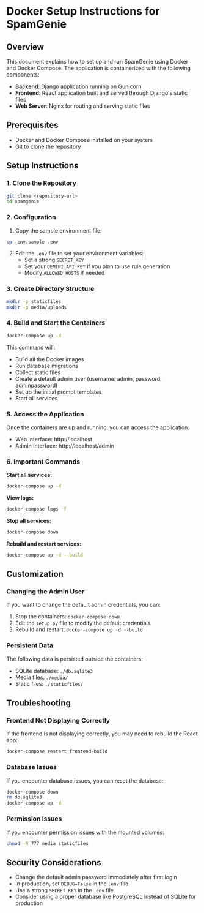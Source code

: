 # Docker Setup Instructions for SpamGenie

## Overview

This document explains how to set up and run SpamGenie using Docker and Docker Compose. The application is containerized with the following components:

- **Backend**: Django application running on Gunicorn
- **Frontend**: React application built and served through Django's static files
- **Web Server**: Nginx for routing and serving static files

## Prerequisites

- Docker and Docker Compose installed on your system
- Git to clone the repository

## Setup Instructions

### 1. Clone the Repository

```bash
git clone <repository-url>
cd spamgenie
```

### 2. Configuration

1. Copy the sample environment file:

```bash
cp .env.sample .env
```

2. Edit the `.env` file to set your environment variables:
   - Set a strong `SECRET_KEY`
   - Set your `GEMINI_API_KEY` if you plan to use rule generation
   - Modify `ALLOWED_HOSTS` if needed

### 3. Create Directory Structure

```bash
mkdir -p staticfiles
mkdir -p media/uploads
```

### 4. Build and Start the Containers

```bash
docker-compose up -d
```

This command will:
- Build all the Docker images
- Run database migrations
- Collect static files
- Create a default admin user (username: admin, password: adminpassword)
- Set up the initial prompt templates
- Start all services

### 5. Access the Application

Once the containers are up and running, you can access the application:

- Web Interface: http://localhost
- Admin Interface: http://localhost/admin

### 6. Important Commands

**Start all services:**
```bash
docker-compose up -d
```

**View logs:**
```bash
docker-compose logs -f
```

**Stop all services:**
```bash
docker-compose down
```

**Rebuild and restart services:**
```bash
docker-compose up -d --build
```

## Customization

### Changing the Admin User

If you want to change the default admin credentials, you can:

1. Stop the containers: `docker-compose down`
2. Edit the `setup.py` file to modify the default credentials
3. Rebuild and restart: `docker-compose up -d --build`

### Persistent Data

The following data is persisted outside the containers:

- SQLite database: `./db.sqlite3`
- Media files: `./media/`
- Static files: `./staticfiles/`

## Troubleshooting

### Frontend Not Displaying Correctly

If the frontend is not displaying correctly, you may need to rebuild the React app:

```bash
docker-compose restart frontend-build
```

### Database Issues

If you encounter database issues, you can reset the database:

```bash
docker-compose down
rm db.sqlite3
docker-compose up -d
```

### Permission Issues

If you encounter permission issues with the mounted volumes:

```bash
chmod -R 777 media staticfiles
```

## Security Considerations

- Change the default admin password immediately after first login
- In production, set `DEBUG=False` in the `.env` file
- Use a strong `SECRET_KEY` in the `.env` file
- Consider using a proper database like PostgreSQL instead of SQLite for production
